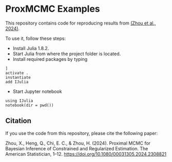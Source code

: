 # ProxMCMC Examples

This repository contains code for reproducing results from [(Zhou et al., 2024)](https://doi.org/10.1080/00031305.2024.2308821). 

To use it, follow these steps:
- Install Julia 1.8.2.
- Start Julia from where the project folder is located.
- Install required packages by typing
```
]
activate .
instantiate
add IJulia
```
- Start Jupyter notebook
```
using IJulia
notebook(dir = pwd())
```

## Citation

If you use the code from this repository, please cite the following paper:

Zhou, X., Heng, Q., Chi, E. C., & Zhou, H. (2024). Proximal MCMC for Bayesian Inference of Constrained and Regularized Estimation. The American Statistician, 1–12. https://doi.org/10.1080/00031305.2024.2308821
